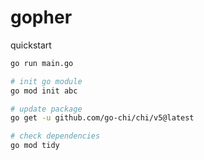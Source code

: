 # gopher

quickstart
```bash
go run main.go
```

```bash
# init go module
go mod init abc

# update package
go get -u github.com/go-chi/chi/v5@latest

# check dependencies
go mod tidy

```